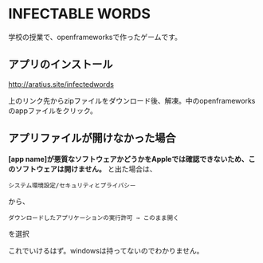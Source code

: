 # INFECTABLE WORDS

学校の授業で、openframeworksで作ったゲームです。

## アプリのインストール
http://aratius.site/infectedwords

上のリンク先からzipファイルをダウンロード後、解凍。中のopenframeworksのappファイルをクリック。

## アプリファイルが開けなかった場合
**[app name]が悪質なソフトウェアかどうかをAppleでは確認できないため、このソフトウェアは開けません。**
と出た場合は、
```
システム環境設定/セキュリティとプライバシー
```
から、
```
ダウンロードしたアプリケーションの実行許可 → このまま開く
```
を選択

これでいけるはず。windowsは持ってないのでわかりません。
